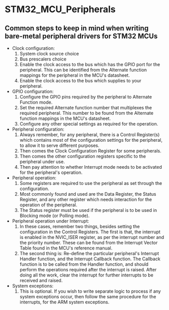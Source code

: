 # STM32_MCU_Peripherals
## Common steps to keep in mind when writing bare-metal peripheral drivers for STM32 MCUs
* Clock configuration:
  1. System clock source choice
  2. Bus prescalers choice
  3. Enable the clock access to the bus which has the GPIO port for the peripheral. This can be identified from the Alternate function mappings for the peripheral in the MCU's datasheet.
  4. Enable the clock access to the bus which supplies to your peripheral.
* GPIO configuration:
  1. Configure the GPIO pins required by the peripheral to Alternate Function mode.
  2. Set the required Alternate function number that multiplexes the required peripheral. This number to be found from the Alternate function mappings in the MCU's datasheet.
  3. Configure any other special settings as required for the operation.
* Peripheral configuration:
  1. Always remember, for any peripheral, there is a Control Register(s) which contains most of the configuration settings for the peripheral, to allow it to serve different purposes.
  2. Then comes the Clock Configuration Register for some peripherals.
  3. Then comes the other configuration registers specific to the peripheral under use.
  4. Then pay attention to whether Interrupt mode needs to be activated for the peripheral's operation.
* Peripheral operation:
  1. Some registers are required to use the peripheral as set through the configuration.
  2. Most commonly found and used are the Data Register, the Status Register, and any other register which needs interaction for the operation of the peripheral.
  3. The Status register must be used if the peripheral is to be used in Blocking mode (or Polling mode).
* Peripheral operation under Interrupt:
  1. In these cases, remember two things, besides setting the configuration in the Control Registers. The first is that, the interrupt is enabled in the NVIC_ISER register, as per the interrupt number and the priority number. These can be found from the Interrupt Vector Table found in the MCU's reference manual.
  2. The second thing is: Re-define the particular peripheral's Interrupt Handler function, and the Interrupt Callback function. The Callback function is to be called from the Handler function, and should perform the operations required after the interrupt is raised. After doing all the work, clear the interrupt for further interrupts to be received and raised.
* System exceptions:
  1. This is optional. If you wish to write separate logic to process if any system exceptions occur, then follow the same procedure for the interrupts, for the ARM system exceptions.
